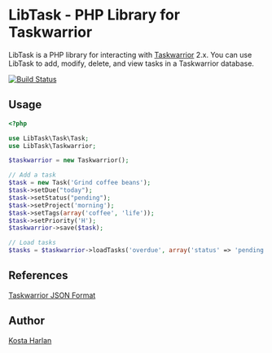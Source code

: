 LibTask - PHP Library for Taskwarrior
=====================================

LibTask is a PHP library for interacting with [Taskwarrior](http://www.taskwarrior.org) 2.x. You can use LibTask to add, modify, delete, and view tasks in a Taskwarrior database.

[![Build Status](https://travis-ci.org/kostajh/LibTask.png?branch=master)](https://travis-ci.org/kostajh/LibTask)
## Usage

```php
<?php

use LibTask\Task\Task;
use LibTask\Taskwarrior;

$taskwarrior = new Taskwarrior();

// Add a task
$task = new Task('Grind coffee beans');
$task->setDue("today");
$task->setStatus("pending");
$task->setProject('morning');
$task->setTags(array('coffee', 'life'));
$task->setPriority('H');
$taskwarrior->save($task);

// Load tasks
$tasks = $taskwarrior->loadTasks('overdue', array('status' => 'pending'));

```

References
----------

[Taskwarrior JSON Format](http://taskwarrior.org/projects/taskwarrior/wiki/JSON_format)

Author
------

[Kosta Harlan](http://kostaharlan.net)

